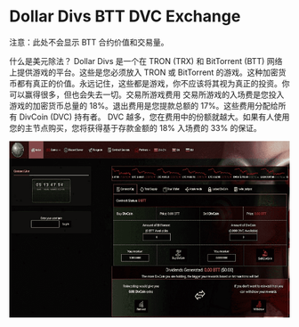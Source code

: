 # Dollar Divs BTT DVC Exchange

注意：此处不会显示 BTT 合约价值和交易量。&nbsp;

什么是美元除法？ Dollar Divs 是一个在 TRON (TRX) 和 BitTorrent (BTT) 网络上提供游戏的平台。这些是您必须放入 TRON 或 BitTorrent 的游戏。这种加密货币都有真正的价值。永远记住，这些都是游戏，你不应该将其视为真正的投资。你可以赢得很多，但也会失去一切。交易所游戏费用 交易所游戏的入场费是您投入游戏的加密货币总量的 18%。退出费用是您提款总额的 17%。这些费用分配给所有 DivCoin (DVC) 持有者。 DVC 越多，您在费用中的份额就越大。如果有人使用您的主节点购买，您将获得基于存款金额的 18% 入场费的 33% 的保证。

![dollardivsbttdvcexchange-dapp-high-risk-tron-image1_656b8e88f3809125ef0fe26254364e5c](dollardivsbttdvcexchange-dapp-high-risk-tron-image1_656b8e88f3809125ef0fe26254364e5c.png)
